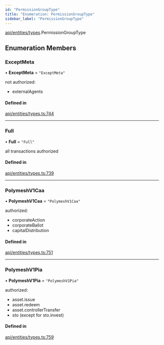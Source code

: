 ```yaml
---
id: "PermissionGroupType"
title: "Enumeration: PermissionGroupType"
sidebar_label: "PermissionGroupType"
---
```


[api/entities/types](../../../../../modules/API/Entities/Types/Types.md).PermissionGroupType

## Enumeration Members

### ExceptMeta

• **ExceptMeta** = ``"ExceptMeta"``

not authorized:
  - externalAgents

#### Defined in

[api/entities/types.ts:744](https://github.com/PolymeshAssociation/polymesh-sdk/blob/fbf6882d0/src/api/entities/types.ts#L744)

___

### Full

• **Full** = ``"Full"``

all transactions authorized

#### Defined in

[api/entities/types.ts:739](https://github.com/PolymeshAssociation/polymesh-sdk/blob/fbf6882d0/src/api/entities/types.ts#L739)

___

### PolymeshV1Caa

• **PolymeshV1Caa** = ``"PolymeshV1Caa"``

authorized:
  - corporateAction
  - corporateBallot
  - capitalDistribution

#### Defined in

[api/entities/types.ts:751](https://github.com/PolymeshAssociation/polymesh-sdk/blob/fbf6882d0/src/api/entities/types.ts#L751)

___

### PolymeshV1Pia

• **PolymeshV1Pia** = ``"PolymeshV1Pia"``

authorized:
  - asset.issue
  - asset.redeem
  - asset.controllerTransfer
  - sto (except for sto.invest)

#### Defined in

[api/entities/types.ts:759](https://github.com/PolymeshAssociation/polymesh-sdk/blob/fbf6882d0/src/api/entities/types.ts#L759)
